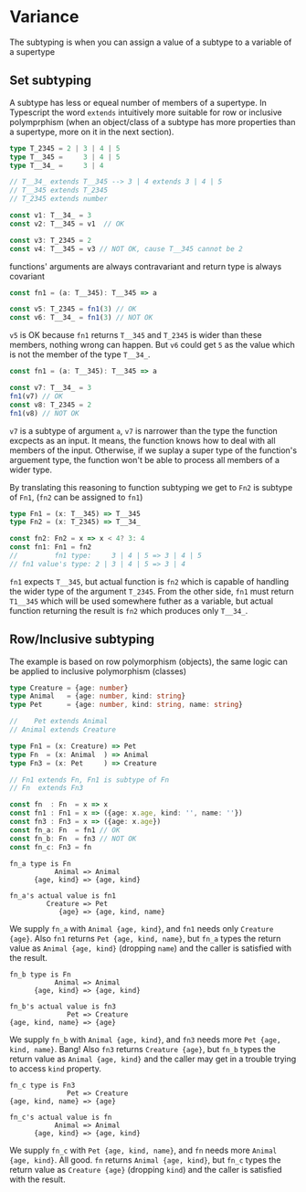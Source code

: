 # Variance
The subtyping is when you can assign a value of a subtype to a variable of a supertype

## Set subtyping
A subtype has less or equeal number of members of a supertype. In Typescript the word `extends` intuitively more suitable for row or inclusive polymprphism (when an object/class of a subtype has more properties than a supertype, more on it in the next section).

```typescript
type T_2345 = 2 | 3 | 4 | 5
type T__345 =     3 | 4 | 5
type T__34_ =     3 | 4

// T__34_ extends T__345 --> 3 | 4 extends 3 | 4 | 5
// T__345 extends T_2345
// T_2345 extends number

const v1: T__34_ = 3
const v2: T__345 = v1  // OK

const v3: T_2345 = 2
const v4: T__345 = v3 // NOT OK, cause T__345 cannot be 2

```
functions' arguments are always contravariant and return type is always covariant
```typescript
const fn1 = (a: T__345): T__345 => a

const v5: T_2345 = fn1(3) // OK
const v6: T__34_ = fn1(3) // NOT OK
```
`v5` is OK because `fn1` returns `T__345` and `T_2345` is wider than these members, nothing wrong can happen.
But `v6` could get `5` as the value which is not the member of the type `T__34_`.

```typescript
const fn1 = (a: T__345): T__345 => a

const v7: T__34_ = 3
fn1(v7) // OK
const v8: T_2345 = 2
fn1(v8) // NOT OK
```
`v7` is a subtype of argument `a`, `v7` is narrower than the type the function excpects as an input. It means, the function knows how to deal with all members of the input. Otherwise, if we suplay a super type of the function's arguement type, the function won't be able to process all members of a wider type.

By translating this reasoning to function subtyping we get to `Fn2` is subtype of `Fn1`, (`fn2` can be assigned to `fn1`)
```typescript
type Fn1 = (x: T__345) => T__345
type Fn2 = (x: T_2345) => T__34_

const fn2: Fn2 = x => x < 4? 3: 4
const fn1: Fn1 = fn2
//         fn1 type:     3 | 4 | 5 => 3 | 4 | 5
// fn1 value's type: 2 | 3 | 4 | 5 => 3 | 4

```
`fn1` expects `T__345`, but actual function is `fn2` which is capable of handling the wider type of the argument `T_2345`.
From the other side, `fn1` must return `T1__345` which will be used somewhere futher as a variable, but actual function returning the result is `fn2` which produces only `T__34_`.

## Row/Inclusive subtyping
The example is based on row polymorphism (objects), the same logic can be applied to inclusive polymorphism (classes)
```typescript
type Creature = {age: number}
type Animal   = {age: number, kind: string}
type Pet      = {age: number, kind: string, name: string}

//    Pet extends Animal
// Animal extends Creature

type Fn1 = (x: Creature) => Pet
type Fn  = (x: Animal  ) => Animal
type Fn3 = (x: Pet     ) => Creature

// Fn1 extends Fn, Fn1 is subtype of Fn
// Fn  extends Fn3

const fn  : Fn  = x => x
const fn1 : Fn1 = x => ({age: x.age, kind: '', name: ''})
const fn3 : Fn3 = x => ({age: x.age})
const fn_a: Fn  = fn1 // OK
const fn_b: Fn  = fn3 // NOT OK
const fn_c: Fn3 = fn
```
```
fn_a type is Fn
           Animal => Animal
      {age, kind} => {age, kind}

fn_a's actual value is fn1
         Creature => Pet
            {age} => {age, kind, name}
```
We supply `fn_a` with `Animal {age, kind}`, and `fn1` needs only `Creature {age}`.
Also `fn1` returns `Pet {age, kind, name}`, but `fn_a` types the return value as `Animal {age, kind}` (dropping `name`) and the caller is satisfied with the result.
```
fn_b type is Fn
           Animal => Animal
      {age, kind} => {age, kind}

fn_b's actual value is fn3
              Pet => Creature
{age, kind, name} => {age}
```
We supply `fn_b` with `Animal {age, kind}`, and `fn3` needs more `Pet {age, kind, name}`. Bang!
Also `fn3` returns `Creature {age}`, but `fn_b` types the return value as `Animal {age, kind}` and the caller may get in a trouble trying to access `kind` property.
```
fn_c type is Fn3
              Pet => Creature
{age, kind, name} => {age}

fn_c's actual value is fn
           Animal => Animal
      {age, kind} => {age, kind}
```
We supply `fn_c` with `Pet {age, kind, name}`, and `fn` needs more `Animal {age, kind}`. All good.
`fn` returns `Animal {age, kind}`, but `fn_c` types the return value as `Creature {age}` (dropping `kind`) and the caller is satisfied with the result.
